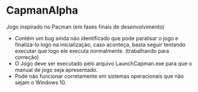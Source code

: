 # CapmanAlpha
Jogo inspirado no Pacman (em fases finais de desenvolvimento)

* Contém um bug ainda não identificado que pode paralisar o jogo e finaliza-lo logo na inicialização, caso aconteça, basta seguir tentando executar que logo ele executa normalmente. (trabalhando para correção)
* O Jogo deve ser executado pelo arquivo LaunchCapman.exe para que o manual de jogo seja apresentado.
* Pode não funcionar corretamente em sistemas operacionais que não sejam o Windows 10.
